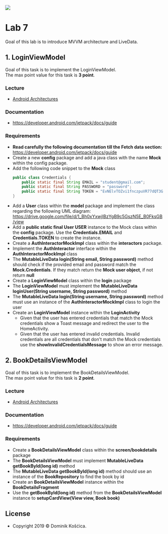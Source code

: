 ![](https://www.medicalcenter.virginia.edu/mobile-device-setup/colorsAndroidlogo.jpg/?s=50)

# Lab 7
Goal of this lab is to introduce MVVM architecture and LiveData.

## 1. LoginViewModel
Goal of this task is to implement the LoginViewModel.</br>
The max point value for this task is **3 point**.

### Lecture
* [Android Architectures](https://drive.google.com/file/d/1Lk9U09fHvpyffWBKiu-vD-aQIRpmb9ai/view)
### Documentation
* https://developer.android.com/jetpack/docs/guide

### Requirements
* **Read carefully the following documentation till the Fetch data section:** https://developer.android.com/jetpack/docs/guide
* Create a new **config** package and add a java class with the name **Mock** within the config package.
* Add the following code snippet to the **Mock** class
    ```java
    public class Credentials {
        public static final String EMAIL = "student@gmail.com";
        public static final String PASSWORD = "password";
        public static final String TOKEN = "EvNElvTOZvi1fnczpuVR77dQT3GlKkjtaRSFZmEo";
    }
    ```
* Add a **User** class within the **model** package and implement the class regarding the following UML diagram: https://drive.google.com/file/d/1_Bh0xYxwjIBzYgB9c5GszN5E_B0FksGB/view
* Add a **public static final User USER** instance to the Mock class within the **config** package. Use the **Credentials.EMAIL** and **Credentials.TOKEN** to create the instance.
* Create a **AuthInteractorMockImpl** class within the **interactors** package.
* Implement the **AuthInteractor** interface within the **AuthInteractorMockImpl** class
* The **MutableLiveData<User> login(String email, String password)** method should check if the provided email and password match the **Mock.Credentials**. If they match return the **Mock user object**, if not return **null**
* Create a **LoginViewModel** class within the **login** package
* The **LoginViewModel** must implement the **MutableLiveData<User> loginUser(String username, String password)** method
* The **MutableLiveData<User> login(String username, String password)** method must use an instance of the **AuthInteractorMockImpl** class to login the user
* Create an **LoginViewModel** instance within the **LoginActivity**
    * Given that the user has entered credentials that match the Mock credentials show a Toast message and redirect the user to the HomeActivity.
    * Given that the user has entered invalid credentials. Invalid credentials are all credentials that don't match the Mock credentials use the **showInvalidCredentialsMessage** to show an error message.

## 2. BookDetailsViewModel
Goal of this task is to implement the BookDetailsViewModel.</br>
The max point value for this task is **2 point**.

### Lecture
* [Android Architectures](https://drive.google.com/file/d/1Lk9U09fHvpyffWBKiu-vD-aQIRpmb9ai/view)
### Documentation
* https://developer.android.com/jetpack/docs/guide

### Requirements
* Create a **BookDetailsViewModel** class within the **screen/bookdetails** package
* The **BookDetailsViewModel** must implement **MutableLiveData<Book> getBookById(long id)** method
* The **MutableLiveData<Book> getBookById(long id)** method should use an instance of the **BookRepository** to find the book by id
* Create an **BookDetailsViewModel** instance within the **BookDetailsFragment**
* Use the **getBookById(long id)** method from the **BookDetailsViewModel** instance to **setupCardView(View view, Book book)**

## License
* Copyright 2019 © Dominik Košćica.
